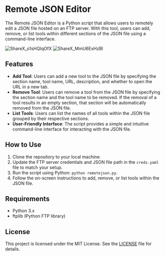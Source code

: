 # Remote JSON Editor

The Remote JSON Editor is a Python script that allows users to remotely edit a JSON file hosted on an FTP server. With this tool, users can add, remove, or list tools within different sections of the JSON file using a command-line interface.

![ShareX_o1sHQIqOfX](https://github.com/davidinfosec/remote-json-CLI/assets/87215831/75879500-6ea2-4252-8b4d-13eb6b5a479b)
![ShareX_MmU6ExHzBl](https://github.com/davidinfosec/remote-json-CLI/assets/87215831/0a39dbec-6e77-48dd-9e58-3a3b166ea3f4)

## Features

- **Add Tool**: Users can add a new tool to the JSON file by specifying the section name, tool name, URL, description, and whether to open the URL in a new tab.
- **Remove Tool**: Users can remove a tool from the JSON file by specifying the section name and the tool name to be removed. If the removal of a tool results in an empty section, that section will be automatically removed from the JSON file.
- **List Tools**: Users can list the names of all tools within the JSON file grouped by their respective sections.
- **User-Friendly Interface**: The script provides a simple and intuitive command-line interface for interacting with the JSON file.

## How to Use

1. Clone the repository to your local machine.
2. Update the FTP server credentials and JSON file path in the `creds.yaml` file to match your setup.
3. Run the script using Python: `python remotejson.py`.
4. Follow the on-screen instructions to add, remove, or list tools within the JSON file.

## Requirements

- Python 3.x
- ftplib (Python FTP library)

## License

This project is licensed under the MIT License. See the [LICENSE](LICENSE) file for details.
